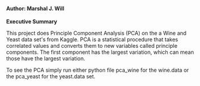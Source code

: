 #### **Author: Marshal J. Will**


****Executive Summary****

This project does Principle Component Analysis (PCA) on the a Wine and Yeast data set's from Kaggle.
PCA is a statistical procedure that takes correlated values and converts them to 
new variables called principle components. The first component has the largest variation, which can 
mean those have the largest variation.

To see the PCA simply run either python file pca_wine for the wine.data or the 
pca_yeast for the yeast.data set.